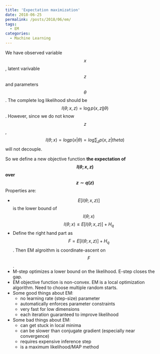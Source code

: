 ```yaml
---
title: 'Expectation maximization'
date: 2018-06-25
permalink: /posts/2018/06/em/
tags:
  - EM
categories:
  - Machine Learning
---
```


We have observed variable $$x$$, latent varivable $$z$$ and parameters $$\theta$$. The complete log likelihood should be 
$$l(\theta;x,z) = \log p(x,z \| \theta)$$. However, since we do not know $$z$$, $$l(\theta;x) = log p(x|\theta) = log \sum_z p(x,z|theta)$$ will not decouple.

So we define a new objective function **the expectation of $$l(\theta;x,z)$$ over $$z \sim q(z)$$**
Properties are:
* $$E[l(\theta;x,z)]$$ is the lower bound of $$l(\theta;x)$$ 
		$$l(\theta;x) \leq E[l(\theta;x,z)] + H_q$$
* Define the right hand part as $$F = E[l(\theta;x,z)] + H_q$$. Then EM algroithm is coordinate-ascent on $$F$$.
* M-step optimizes a lower bound on the likelihood. E-step closes the gap.
* EM objective function is non-convex. EM is a local optimization algorithm. Need to choose multiple random starts.
* Some good things about EM:
	* no learning rate (step-size) parameter
	* automatically enforces parameter constraints
	* very fast for low dimensions
	* each iteration guaranteed to improve likelihood
* Some bad things about EM:
	* can get stuck in local minima
	* can be slower than conjugate gradient (especially near convergence)
	* requires expensive inference step
	* is a maximum likelihood/MAP method